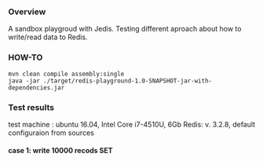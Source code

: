 ### Overview

A sandbox playgroud with Jedis.  Testing different aproach about how to write/read data to Redis.


### HOW-TO

````
mvn clean compile assembly:single
java -jar ./target/redis-playground-1.0-SNAPSHOT-jar-with-dependencies.jar

````

### Test results

test machine : ubuntu 16.04, Intel Core i7-4510U, 6Gb
Redis: v. 3.2.8, default configuraion from sources

#### case 1: write 10000 recods SET

